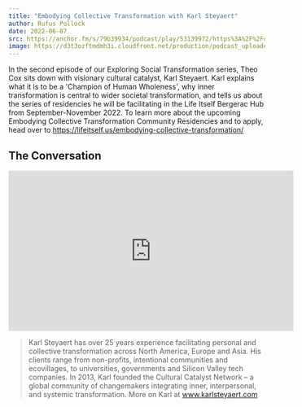 ```yaml
---
title: "Embodying Collective Transformation with Karl Steyaert"
author: Rufus Pollock
date: 2022-06-07
src: https://anchor.fm/s/79b39934/podcast/play/53139972/https%3A%2F%2Fd3ctxlq1ktw2nl.cloudfront.net%2Fproduction%2Fexports%2F79b39934%2F53139972%2F08060f7b22e487b2aa51e2566101edb4.m4a
image: https://d3t3ozftmdmh3i.cloudfront.net/production/podcast_uploaded_episode/20318133/20318133-1654601010984-cd0cc6c651b89.jpg
---
```


In the second episode of our Exploring Social Transformation series, Theo Cox sits down with visionary cultural catalyst, Karl Steyaert. Karl explains what it is to be a 'Champion of Human Wholeness', why inner transformation is central to wider societal transformation, and tells us about the series of residencies he will be facilitating in the Life Itself Bergerac Hub from September-November 2022\. To learn more about the upcoming Embodying Collective Transformation Community Residencies and to apply, head over to https://lifeitself.us/embodying-collective-transformation/

## The Conversation 

<iframe width="560" height="315" src="https://www.youtube.com/embed/O6DOI65x3hI" title="YouTube video player" frameborder="0" allow="accelerometer; autoplay; clipboard-write; encrypted-media; gyroscope; picture-in-picture; web-share" allowfullscreen></iframe>

>Karl Steyaert has over 25 years experience facilitating personal and collective transformation across North America, Europe and Asia. His clients range from non-profits, intentional communities and ecovillages, to universities, governments and Silicon Valley tech companies. In 2013, Karl founded the Cultural Catalyst Network – a global community of changemakers integrating inner, interpersonal, and systemic transformation. 
>More on Karl at www.karlsteyaert.com

